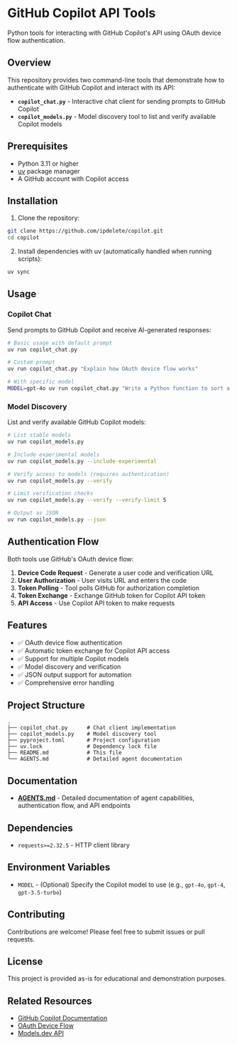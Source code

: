 # GitHub Copilot API Tools

Python tools for interacting with GitHub Copilot's API using OAuth device flow authentication.

## Overview

This repository provides two command-line tools that demonstrate how to authenticate with GitHub Copilot and interact with its API:

- **`copilot_chat.py`** - Interactive chat client for sending prompts to GitHub Copilot
- **`copilot_models.py`** - Model discovery tool to list and verify available Copilot models

## Prerequisites

- Python 3.11 or higher
- [uv](https://github.com/astral-sh/uv) package manager
- A GitHub account with Copilot access

## Installation

1. Clone the repository:
```bash
git clone https://github.com/ipdelete/copilot.git
cd copilot
```

2. Install dependencies with uv (automatically handled when running scripts):
```bash
uv sync
```

## Usage

### Copilot Chat

Send prompts to GitHub Copilot and receive AI-generated responses:

```bash
# Basic usage with default prompt
uv run copilot_chat.py

# Custom prompt
uv run copilot_chat.py "Explain how OAuth device flow works"

# With specific model
MODEL=gpt-4o uv run copilot_chat.py "Write a Python function to sort a list"
```

### Model Discovery

List and verify available GitHub Copilot models:

```bash
# List stable models
uv run copilot_models.py

# Include experimental models
uv run copilot_models.py --include-experimental

# Verify access to models (requires authentication)
uv run copilot_models.py --verify

# Limit verification checks
uv run copilot_models.py --verify --verify-limit 5

# Output as JSON
uv run copilot_models.py --json
```

## Authentication Flow

Both tools use GitHub's OAuth device flow:

1. **Device Code Request** - Generate a user code and verification URL
2. **User Authorization** - User visits URL and enters the code
3. **Token Polling** - Tool polls GitHub for authorization completion
4. **Token Exchange** - Exchange GitHub token for Copilot API token
5. **API Access** - Use Copilot API token to make requests

## Features

- ✅ OAuth device flow authentication
- ✅ Automatic token exchange for Copilot API access
- ✅ Support for multiple Copilot models
- ✅ Model discovery and verification
- ✅ JSON output support for automation
- ✅ Comprehensive error handling

## Project Structure

```
.
├── copilot_chat.py      # Chat client implementation
├── copilot_models.py    # Model discovery tool
├── pyproject.toml       # Project configuration
├── uv.lock              # Dependency lock file
├── README.md            # This file
└── AGENTS.md            # Detailed agent documentation
```

## Documentation

- **[AGENTS.md](AGENTS.md)** - Detailed documentation of agent capabilities, authentication flow, and API endpoints

## Dependencies

- `requests>=2.32.5` - HTTP client library

## Environment Variables

- `MODEL` - (Optional) Specify the Copilot model to use (e.g., `gpt-4o`, `gpt-4`, `gpt-3.5-turbo`)

## Contributing

Contributions are welcome! Please feel free to submit issues or pull requests.

## License

This project is provided as-is for educational and demonstration purposes.

## Related Resources

- [GitHub Copilot Documentation](https://docs.github.com/en/copilot)
- [OAuth Device Flow](https://docs.github.com/en/apps/oauth-apps/building-oauth-apps/authorizing-oauth-apps#device-flow)
- [Models.dev API](https://models.dev/)
